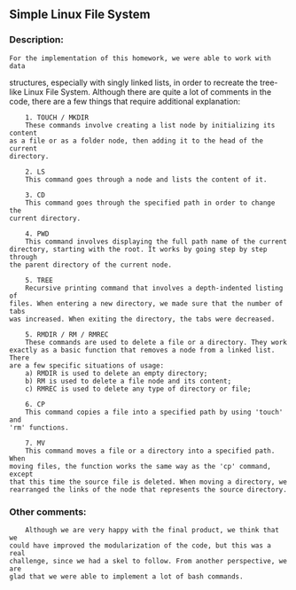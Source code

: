 ## Simple Linux File System

### Description:

	For the implementation of this homework, we were able to work with data
structures, especially with singly linked lists, in order to recreate the
tree-like Linux File System. Although there are quite a lot of comments in the
code, there are a few things that require additional explanation:

		1. TOUCH / MKDIR
		These commands involve creating a list node by initializing its content
	as a file or as a folder node, then adding it to the head of the current
	directory.
	
		2. LS
		This command goes through a node and lists the content of it.

		3. CD
		This command goes through the specified path in order to change the
	current directory.

		4. PWD
		This command involves displaying the full path name of the current
	directory, starting with the root. It works by going step by step through
	the parent directory of the current node.

		5. TREE
		Recursive printing command that involves a depth-indented listing of
	files. When entering a new directory, we made sure that the number of tabs
	was increased. When exiting the directory, the tabs were decreased.

		5. RMDIR / RM / RMREC
		These commands are used to delete a file or a directory. They work
	exactly as a basic function that removes a node from a linked list. There
	are a few specific situations of usage:
		a) RMDIR is used to delete an empty directory;
		b) RM is used to delete a file node and its content;
		c) RMREC is used to delete any type of directory or file;

		6. CP
		This command copies a file into a specified path by using 'touch' and
	'rm' functions.

		7. MV
		This command moves a file or a directory into a specified path. When
	moving files, the function works the same way as the 'cp' command, except
	that this time the source file is deleted. When moving a directory, we
	rearranged the links of the node that represents the source directory.

### Other comments:
		Although we are very happy with the final product, we think that we
	could have improved the modularization of the code, but this was a real
	challenge, since we had a skel to follow. From another perspective, we are
	glad that we were able to implement a lot of bash commands.